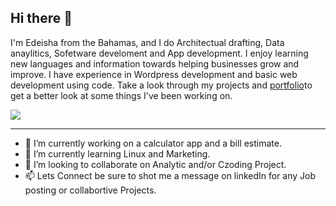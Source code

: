 ## Hi there 👋
 I'm Edeisha from the Bahamas, and I do Architectual drafting, Data anaylitics, Sofetware develoment and App development. I enjoy learning new languages and information towards helping businesses grow and improve. I have experience in Wordpress development and basic web development using code. Take a look through my projects and [portfolio](https://edeisha1.github.io/)to get a better look at some things I've been working on.

![](https://komarev.com/ghpvc/?username=Edeisha1&style=plastic&abbreviated=true&label=Profile+Views)

 --------------------------------------------------------------------------------------------------------------------------------------------------------------------------------------------------------
<!--
**Edeisha1/Edeisha1** is a ✨ _special_ ✨ repository because its `README.md` (this file) appears on your GitHub profile.
-->

- 🔭 I’m currently working on a calculator app and a bill estimate.
- 🌱 I’m currently learning Linux and Marketing.
- 👯 I’m looking to collaborate on Analytic and/or Czoding Project.
- 📫 Lets Connect be sure to shot me a message on linkedIn for any Job posting or collabortive Projects.


